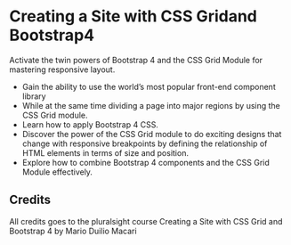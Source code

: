 # Creating a Site with CSS Gridand Bootstrap4

Activate the twin powers of Bootstrap 4 and the CSS Grid Module for mastering responsive layout.

- Gain the ability to use the world’s most popular front-end component library
- While at the same time dividing a page into major regions by using the CSS Grid module.
- Learn how to apply Bootstrap 4 CSS.
- Discover the power of the CSS Grid module to do exciting designs that change with responsive breakpoints by defining the relationship of HTML elements in terms of size and position.
- Explore how to combine Bootstrap 4 components and the CSS Grid Module effectively.

## Credits

All credits goes to the pluralsight course Creating a Site with CSS Grid and Bootstrap 4 by Mario Duilio Macari
